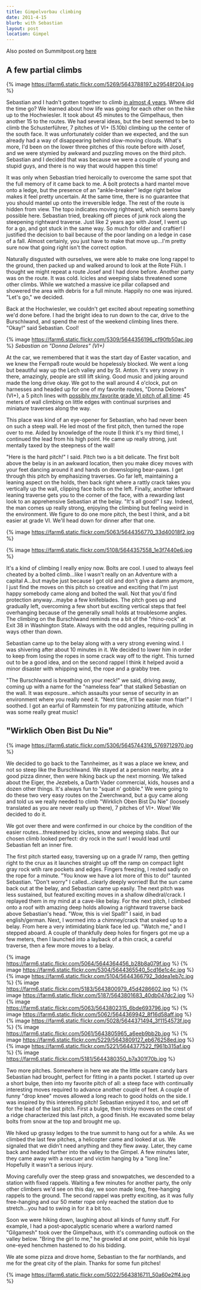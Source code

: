 ```yaml
---
title: Gimpelvorbau climbing
date: 2011-4-15
blurb: with Sebastian
layout: post
location: Gimpel
---
```


Also posted on Summitpost.org [here](https://www.summitpost.org/a-few-good-pitches/711474)

A few partial climbs
---

{% image https://farm6.static.flickr.com/5269/5643788197_b29548f204.jpg %}

Sebastian and I hadn't gotten together to climb <a href="https://www.summitpost.org/sunny-south-sides/286714">in almost 4 years</a>. Where did the time go? We learned about how life was going for each other on the hike up to the Hochwiesler. It took about 45 minutes to the Gimpelhaus, then another 15 to the routes. We had several ideas, but the best seemed to be to climb the Schusterführer, 7 pitches of VI+ (5.10b) climbing up the center of the south face. It was unfortunately colder than we expected, and the sun already had a way of disappearing behind slow-moving clouds. What's more, I'd been on the lower three pitches of this route before with Josef, and we were stymied by awkward and puzzling moves on the third pitch. Sebastian and I decided that was because we were a couple of young and stupid guys, and there is no way that would happen this time!

It was only when Sebastian tried heroically to overcome the same spot that the full memory of it came back to me. A bolt protects a hard mantel move onto a ledge, but the presence of an "ankle-breaker" ledge right below makes it feel pretty uncertain. At the same time, there is no guarantee that you should mantel up onto the irreversible ledge. The rest of the route is hidden from view. The topo indicates moving rightward, which seems barely possible here. Sebastian tried, breaking off pieces of junk rock along the steepening rightward traverse. Just like 2 years ago with Josef, I went up for a go, and got stuck in the same way. So much for older and craftier! I justified the decision to bail because of the poor landing on a ledge in case of a fall. Almost certainly, you just have to make that move up...I'm pretty sure now that going right isn't the correct option.

Naturally disgusted with ourselves, we were able to make one long rappel to the ground, then packed up and walked around to look at the Rote Flüh. I thought we might repeat a route Josef and I had done before. Another party was on the route. It was cold. Icicles and weeping slabs threatened some other climbs. While we watched a massive ice pillar collapsed and showered the area with debris for a full minute. Happily no one was injured. "Let's go," we decided.

Back at the Hochwiesler, we couldn't get excited about repeating something we'd done before. I had the bright idea to run down to the car, drive to the Burschlwand, and spend the rest of the weekend climbing lines there. "Okay!" said Sebastian. Cool!

{% image https://farm6.static.flickr.com/5309/5644356196_cf90fb50ac.jpg %}
<i>Sebastian on "Donna Delores" (VI+)</i>

At the car, we remembered that it was the start day of Easter vacation, and we knew the Fernpaß route would be hopelessly blocked. We went a long but beautiful way up the Lech valley and by St. Anton. It's very snowy in there, amazingly, people are still lift skiing. Good music and joking around made the long drive okay. We got to the wall around 4 o'clock, put on harnesses and headed up for one of my favorite routes, "Donna Delores" (VI+), a 5 pitch lines with <a href="https://mountainwerksmm.blogspot.com/2010/05/burschlwand-climbing-with-stephan.html">possibly my favorite grade VI pitch of all time</a>: 45 meters of wall climbing on little edges with continual surprises and miniature traverses along the way.

This place was kind of an eye-opener for Sebastian, who had never been on such a steep wall. He led most of the first pitch, then turned the rope over to me. Aided by knowledge of the route (I think it's my third time), I continued the lead from his high point. He came up really strong, just mentally taxed by the steepness of the wall!

"Here is the hard pitch!" I said. Pitch two is a bit delicate. The first bolt above the belay is in an awkward location, then you make dicey moves with your feet dancing around it and hands on downsloping bear-paws. I get through this pitch by emphasizing traverses. Go far left, maintaining a leaning aspect on the holds, then back right where a rattly crack takes you vertically up the wall, clipping face bolts on the left. Finally, another leftward leaning traverse gets you to the corner of the face, with a rewarding last look to an apprehensive Sebastian at the belay. "It's all good!" I say. Indeed, the man comes up really strong, enjoying the climbing but feeling weird in the environment. We figure to do one more pitch, the best I think, and a bit easier at grade VI. We'll head down for dinner after that one.

{% image https://farm6.static.flickr.com/5063/5644356770_33d40018f2.jpg %}

{% image https://farm6.static.flickr.com/5108/5644357558_1e3f7440e6.jpg %}

It's a kind of climbing I really enjoy now. Bolts are cool. I used to always feel cheated by a bolted climb...like I wasn't really on an Adventure with a capital A...but maybe just because I got old and don't give a damn anymore, I just find the moves on this pitch so creative and exciting that I'm just happy somebody came along and bolted the wall. Not that you'd find protection anyway...maybe a few knifeblades. The pitch goes up and gradually left, overcoming a few short but exciting vertical steps that feel overhanging because of the generally small holds at troublesome angles. The climbing on the Burschlwand reminds me a bit of the "rhino-rock" at Exit 38 in Washington State. Always with the odd angles, requiring pulling in ways other than down.

Sebastian came up to the belay along with a very strong evening wind. I was shivering after about 10 minutes in it. We decided to lower him in order to keep from losing the ropes in some crack way off to the right. This turned out to be a good idea, and on the second rappel I think it helped avoid a minor disaster with whipping wind, the rope and a grabby tree.

"The Burschlwand is breathing on your neck!" we said, driving away, coming up with a name for the "nameless fear" that stalked Sebastian on the wall. It was exposure...which assaults your sense of security in an environment where you really need it. "Next time, it'll be easier mon friar!" I soothed. I got an earful of Rammstein for my patronizing attitude, which was some really great music!

"Wirklich Oben Bist Du Nie"
---

{% image https://farm6.static.flickr.com/5306/5645744316_5769712970.jpg %}

We decided to go back to the Tannheimer, as it was a place we knew, and not so steep like the Burschlwand. We stayed at a pension nearby, ate a good pizza dinner, then were hiking back up the next morning. We talked about the Eiger, the Jezebels, a Darth Vader commercial, kids, houses and a dozen other things. It's always fun to "squat n' gobble." We were going to do these two very easy routes on the Zwerchwand, but a guy came along and told us we really needed to climb "Wirklich Oben Bist Du Nie" (loosely translated as you are never really up there), 7 pitches of VI+. Wow! We decided to do it.

We got over there and were confirmed in our choice by the condition of the easier routes...threatened by icicles, snow and weeping slabs. But our chosen climb looked perfect: dry rock in the sun! I would lead until Sebastian felt an inner fire.

The first pitch started easy, traversing up on a grade IV ramp, then getting right to the crux as it launches straight up off the ramp on compact light gray rock wtih rare pockets and edges. Fingers freezing, I rested sadly on the rope for a minute. "You know we have a lot more of this to do!" taunted Sebastian. "Don't worry" I called...clearly deeply worried! But the sun came back out at the belay, and Sebastian came up easily. The next pitch was less sustained, but featured exciting moves in a shallow dihedral/crack. I replayed them in my mind at a cave-like belay. For the next pitch, I climbed onto a roof with amazing deep holds allowing a rightward traverse back above Sebastian's head. "Wow, this is viel Spaß!" I said, in bad english/german. Next, I wormed into a chimney/crack that snaked up to a belay. From here a very intimidating blank face led up. "Watch me," and I stepped aboard. A couple of thankfully deep holes for fingers got me up a few meters, then I launched into a layback of a thin crack, a careful traverse, then a few more moves to a belay.

{% image https://farm6.static.flickr.com/5064/5644364456_b28b8a079f.jpg %}
{% image https://farm6.static.flickr.com/5304/5644365540_5cd16e1c4c.jpg %}
{% image https://farm6.static.flickr.com/5104/5644366792_3ddea1eb7c.jpg %}
{% image https://farm6.static.flickr.com/5183/5643800979_45d4286602.jpg %}
{% image https://farm6.static.flickr.com/5187/5643801683_40db047dc2.jpg %}
{% image https://farm6.static.flickr.com/5063/5643802315_6bde693796.jpg %}
{% image https://farm6.static.flickr.com/5062/5644369942_8f16d58aff.jpg %}
{% image https://farm6.static.flickr.com/5028/5644371494_3f1154573f.jpg %}
{% image https://farm6.static.flickr.com/5061/5643805965_a6eeb9bb2b.jpg %}
{% image https://farm6.static.flickr.com/5229/5643809127_eb676258ed.jpg %}
{% image https://farm6.static.flickr.com/5221/5644377522_f961b315af.jpg %}
{% image https://farm6.static.flickr.com/5181/5644380350_b7a301f70b.jpg %}

Two more pitches. Somewhere in here we ate the little square candy bars Sebastian had brought, perfect for fitting in a pants pocket. I started up over a short bulge, then into my favorite pitch of all: a steep face with continually interesting moves required to advance another couple of feet. A couple of funny "drop knee" moves allowed a long reach to good holds on the side. I was inspired by this interesting pitch! Sebastian enjoyed it too, and set off for the lead of the last pitch. First a bulge, then tricky moves on the crest of a ridge characterized this last pitch, a good finish. He excavated some belay bolts from snow at the top and brought me up.

We hiked up grassy ledges to the true summit to hang out for a while. As we climbed the last few pitches, a helicopter came and looked at us. We signaled that we didn't need anything and they flew away. Later, they came back and headed further into the valley to the Gimpel. A few minutes later, they came away with a rescuer and victim hanging by a "long line." Hopefully it wasn't a serious injury.

Moving carefully over the steep grass and snowpatches, we descended to a station with fixed rappels. Waiting a few minutes for another party, the only other climbers we'd see on this day, we soon made long, free-hanging rappels to the ground. The second rappel was pretty exciting, as it was fully free-hanging and our 50 meter rope only reached the station due to stretch...you had to swing in for it a bit too.

Soon we were hiking down, laughing about all kinds of funny stuff. For example, I had a post-apocalyptic scenario where a warlord named "Gilgamesh" took over the Gimpelhaus, with it's commanding outlook on the valley below. "Bring the girl to me," he growled at one point, while his loyal one-eyed henchmen hastened to do his bidding. 

We ate some pizza and drove home, Sebastian to the far northlands, and me for the great city of the plain. Thanks for some fun pitches!
                    
{% image https://farm6.static.flickr.com/5022/5643816711_50a60e2ff4.jpg %}
                                                                                    
